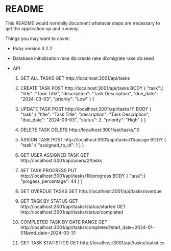 # README

This README would normally document whatever steps are necessary to get the
application up and running.

Things you may want to cover:

* Ruby version
	3.2.2

* Database initialization
	rake db:create
	rake db:migrate
	rake db:seed

* API
	1) GET ALL TASKS
	   GET http://localhost:3001/api/tasks

	2) CREATE TASK
		POST http://localhost:3001/api/tasks
		BODY 
			{
			    "task":{
			        "title": "Task Title",
			        "description": "Task Description",
			        "due_date": "2024-03-03",
			        "priority": "Low"
			    }
			}

	3) UPDATE TASK
		POST http://localhost:3001/api/tasks/11
		BODY 
			{
			    "task":{
			        "title": "Task Title",
			        "description": "Task Description",
			        "due_date": "2024-03-03",
			        "status": 2,
			        "priority": "High"
			    }
			}

	4) DELETE TASK
		DELETE http://localhost:3001/api/tasks/10

	5) ASSIGN TASK
		POST http://localhost:3001/api/tasks/11/assign
		BODY
			{
			    "task":{
			        "assigned_to_id": 1
			    }
			}

	6) GET USER ASSIGNED TASK
		GET http://localhost:3001/api/users/2/tasks


	7) SET TASK PROGRESS
		PUT http://localhost:3001/api/tasks/10/progress
		BODY
			{
			    "task":{
			        "progess_percentage": 44
			    }
			}

	8) GET OVERDUE TASKS
		GET http://localhost:3001/api/tasks/overdue

	9) GET TASK BY STATUS
		GET http://localhost:3001/api/tasks/status/started
		GET http://localhost:3001/api/tasks/status/completed

	10) COMPLETED TASK BY DATE RANGE
		GET http://localhost:3001/api/tasks/completed?start_date=2024-01-01&end_date=2024-03-31

	11) GET TASK STATISTICS
		GET http://localhost:3001/api/tasks/statistics